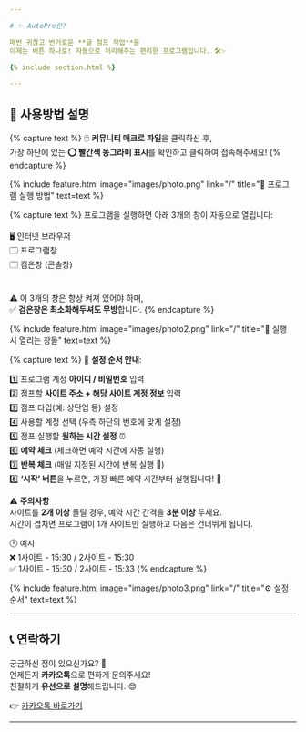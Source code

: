 ```yaml
---

# ✨ AutoPro란?

매번 귀찮고 번거로운 **글 점프 작업**을  
이제는 버튼 하나로! 자동으로 처리해주는 편리한 프로그램입니다. 🛠️✨

{% include section.html %}

---
```


## 📌 사용방법 설명

{% capture text %}
🖱️ **커뮤니티 매크로 파일**을 클릭하신 후,  
가장 하단에 있는 <b>⭕ 빨간색 동그라미 표시</b>를 확인하고 클릭하여 접속해주세요!
{% endcapture %}

{%
  include feature.html
  image="images/photo.png"
  link="/"
  title="📂 프로그램 실행 방법"
  text=text
%}

{% capture text %}
프로그램을 실행하면 아래 3개의 창이 자동으로 열립니다:  
<br>🖥️ 인터넷 브라우저  
🗔 프로그램창  
🗔 검은창 (콘솔창)  
<br><br>⚠️ 이 3개의 창은 항상 켜져 있어야 하며,  
✅ <b>검은창은 최소화해두셔도 무방</b>합니다.
{% endcapture %}

{%
  include feature.html
  image="images/photo2.png"
  link="/"
  title="🔧 실행 시 열리는 창들"
  text=text
%}

{% capture text %}
📝 <b>설정 순서 안내</b>:

1️⃣ 프로그램 계정 <b>아이디 / 비밀번호</b> 입력  
2️⃣ 점프할 <b>사이트 주소 + 해당 사이트 계정 정보</b> 입력  
3️⃣ 점프 타입(예: 상단업 등) 설정  
4️⃣ 사용할 계정 선택 (우측 하단의 번호에 맞게 설정)  
5️⃣ 점프 실행할 <b>원하는 시간 설정</b> ⏰  
6️⃣ <b>예약 체크</b> (체크하면 예약 시간에 자동 실행)  
7️⃣ <b>반복 체크</b> (매일 지정된 시간에 반복 실행 🔁)  
8️⃣ <b>‘시작’ 버튼</b>을 누르면, 가장 빠른 예약 시간부터 실행됩니다! 🚀  

⚠️ <b>주의사항</b>  
사이트를 <b>2개 이상</b> 돌릴 경우, 예약 시간 간격을 <b>3분 이상</b> 두세요.  
시간이 겹치면 프로그램이 1개 사이트만 실행하고 다음은 건너뛰게 됩니다.

🕒 예시  
❌ 1사이트 - 15:30 / 2사이트 - 15:30  
✅ 1사이트 - 15:30 / 2사이트 - 15:33
{% endcapture %}

{%
  include feature.html
  image="images/photo3.png"
  link="/"
  title="⚙️ 설정 순서"
  text=text
%}

---

## 📞 연락하기

궁금하신 점이 있으신가요? 🤔  
언제든지 <b>카카오톡</b>으로 편하게 문의주세요!  
친절하게 <b>유선으로 설명</b>해드립니다. 😊

👉 <a href="https://open.kakao.com/o/smGqwlqh" target="_blank">카카오톡 바로가기</a>

---
